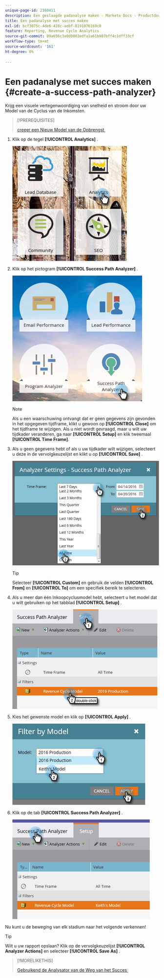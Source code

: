 ```yaml
---
unique-page-id: 2360411
description: Een geslaagde padanalyse maken - Marketo Docs - Productdocumentatie
title: Een padanalyse met succes maken
exl-id: bcf3075c-4de6-428c-aebf-8191076169c0
feature: Reporting, Revenue Cycle Analytics
source-git-commit: 09a656c3a0d0002edfa1a61b987bff4c1dff33cf
workflow-type: tm+mt
source-wordcount: '161'
ht-degree: 0%

---
```


# Een padanalyse met succes maken {#create-a-success-path-analyzer}

Krijg een visuele vertegenwoordiging van snelheid en stroom door uw Model van de Cyclus van de Inkomsten.

>[!PREREQUISITES]
>
>[&#x200B; creeer een Nieuw Model van de Opbrengst &#x200B;](/help/marketo/product-docs/reporting/revenue-cycle-analytics/revenue-cycle-models/create-a-new-revenue-model.md)

1. Klik op de tegel **[!UICONTROL Analytics]** .

   ![](assets/one.png)

1. Klik op het pictogram **[!UICONTROL Success Path Analyzer]** .

   ![](assets/two.png)

   >[!NOTE]
   >
   >Als u een waarschuwing ontvangt dat er geen gegevens zijn gevonden in het opgegeven tijdframe, klikt u gewoon op **[!UICONTROL Close]** om het tijdframe te wijzigen. Als u niet wordt gevraagd, maar u wilt uw tijdkader veranderen, ga naar **[!UICONTROL Setup]** en klik tweemaal **[!UICONTROL Time Frame]**.

1. Als u geen gegevens hebt of als u uw tijdkader wilt wijzigen, selecteert u deze in de vervolgkeuzelijst en klikt u op **[!UICONTROL Save]** .

   ![](assets/timeframe.png)

   >[!TIP]
   >
   >Selecteer **[!UICONTROL Custom]** en gebruik de velden **[!UICONTROL From]** en **[!UICONTROL To]** om een specifiek bereik te selecteren.

1. Als u meer dan één Inkoopcyclusmodel hebt, selecteert u het model dat u wilt gebruiken op het tabblad **[!UICONTROL Setup]** .

   ![](assets/four.png)

1. Kies het gewenste model en klik op **[!UICONTROL Apply]** .

   ![](assets/five.png)

1. Klik op de tab **[!UICONTROL Success Path Analyzer]** .

   ![](assets/success-tab.png)

Nu kunt u de beweging van elk stadium naar het volgende verkennen!

>[!TIP]
>
>Wilt u uw rapport opslaan? Klik op de vervolgkeuzelijst **[!UICONTROL Analyzer Actions]** en selecteer **[!UICONTROL Save As]** .

>[!MORELIKETHIS]
>
>[&#x200B; Gebruikend de Analysator van de Weg van het Succes &#x200B;](/help/marketo/product-docs/reporting/revenue-cycle-analytics/revenue-cycle-models/using-the-success-path-analyzer.md)
